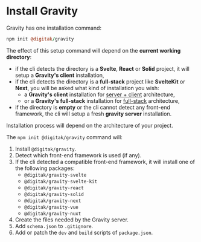 # Install Gravity

Gravity has one installation command:

```coffee
npm init @digitak/gravity
```

The effect of this setup command will depend on the **current working directory**:

- if the cli detects the directory is a **Svelte**, **React** or **Solid** project, it will setup a **Gravity's client** installation,
- if the cli detects the directory is a **full-stack** project like **SvelteKit** or **Next**, you will be asked what kind of installation you wish:
  - a **Gravity's client** installation for [server + client](/docs/installation/architecture#server-and-client) architecture,
  - or a **Gravity's full-stack** installation for [full-stack](/docs/installation/architecture#full-stack) architecture,
- if the directory is **empty** or the cli cannot detect any front-end framework, the cli will setup a fresh **gravity server** installation.


Installation process will depend on the architecture of your project.

The `npm init @digitak/gravity` command will:

1. Install `@digitak/gravity`.
2. Detect which front-end framework is used (if any).
3. If the cli detected a compatible front-end framework, it will install one of the following packages:
    - `@digitak/gravity-svelte`
    - `@digitak/gravity-svelte-kit`
    - `@digitak/gravity-react`
    - `@digitak/gravity-solid`
    - `@digitak/gravity-next`
    - `@digitak/gravity-vue`
    - `@digitak/gravity-nuxt`
4. Create the files needed by the Gravity server.
5. Add `schema.json` to `.gitignore`.
6. Add or patch the `dev` and `build` scripts of `package.json`.


